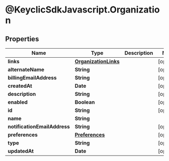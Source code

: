 # @KeyclicSdkJavascript.Organization

## Properties
Name | Type | Description | Notes
------------ | ------------- | ------------- | -------------
**links** | [**OrganizationLinks**](OrganizationLinks.md) |  | [optional] 
**alternateName** | **String** |  | [optional] 
**billingEmailAddress** | **String** |  | [optional] 
**createdAt** | **Date** |  | [optional] 
**description** | **String** |  | [optional] 
**enabled** | **Boolean** |  | [optional] 
**id** | **String** |  | [optional] 
**name** | **String** |  | 
**notificationEmailAddress** | **String** |  | [optional] 
**preferences** | [**Preferences**](Preferences.md) |  | [optional] 
**type** | **String** |  | [optional] 
**updatedAt** | **Date** |  | [optional] 


